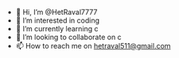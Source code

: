 - 👋 Hi, I’m @HetRaval7777
- 👀 I’m interested in coding
- 🌱 I’m currently learning c
- 💞️ I’m looking to collaborate on c
- 📫 How to reach me on hetraval511@gmail.com

<!---
HetRaval7777/HetRaval7777 is a ✨ special ✨ repository because its `README.md` (this file) appears on your GitHub profile.
You can click the Preview link to take a look at your changes.
--->
